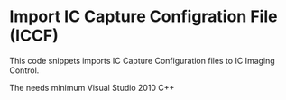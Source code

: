 # Import IC Capture Configration File (ICCF)

This code snippets imports IC Capture Configuration files to IC Imaging Control.


 
 
The needs minimum Visual Studio 2010 C++
